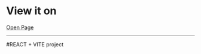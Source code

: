 <h1>View it on </h1>
<a href="https://respectful-love.static.domains/">Open Page</a>
 
<hr>
#REACT + VITE project
